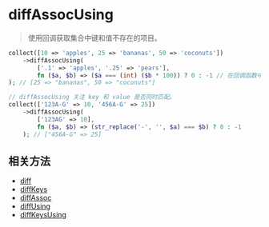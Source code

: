 # diffAssocUsing

> 使用回调获取集合中键和值不存在的项目。

```php
collect([10 => 'apples', 25 => 'bananas', 50 => 'coconuts'])
    ->diffAssocUsing(
        ['.1' => 'apples', '.25' => 'pears'],
        fn ($a, $b) => ($a === (int) ($b * 100)) ? 0 : -1 // 在回调函数中返回0或者-1，当为-1时保留，当为0时移除
); // [25 => "bananas", 50 => "coconuts"]

// diffAssocUsing 关注 key 和 value 是否同时匹配。
collect(['123A-G' => 10, '456A-G' => 25])
    ->diffAssocUsing(
        ['123AG' => 10],
        fn ($a, $b) => (str_replace('-', '', $a) === $b) ? 0 : -1
    ); // ["456A-G" => 25]
```

## 相关方法

- [diff](diff.md)
- [diffKeys](diffKeys.md)
- [diffAssoc](diffAssoc.md)
- [diffUsing](diffUsing.md)
- [diffKeysUsing](diffKeysUsing.md)